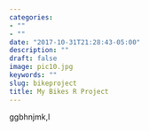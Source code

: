 ```yaml
---
categories:
- ""
- ""
date: "2017-10-31T21:28:43-05:00"
description: ""
draft: false
image: pic10.jpg
keywords: ""
slug: bikeproject
title: My Bikes R Project
---
```


ggbhnjmk,l